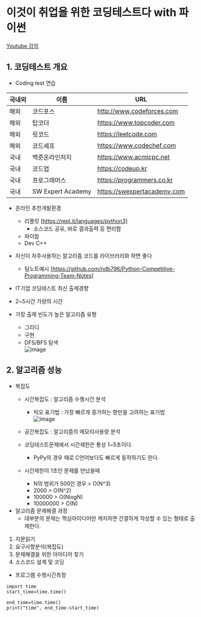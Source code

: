 # 이것이 취업을 위한 코딩테스트다 with 파이썬
[Youtube 강의](https://www.youtube.com/watch?v=Mf0pYO8VAZk&list=PLVsNizTWUw7H9_of5YCB0FmsSc-K44y81)

## 1. 코딩테스트 개요
- Coding test 연습

|국내외|이름|URL|
|---|---|---|
|해외|코드포스|http://www.codeforces.com|
|해외|탑코더|https://www.topcoder.com|
|해외|릿코드|https://leetcode.com|
|해외|코드셰프|https://www.codechef.com|
|국내|백준온라인저지|https://www.acmicpc.net|
|국내|코드업|https://codeup.kr|
|국내|프로그래머스|https://programmers.co.kr|
|국내|SW Expert Academy|https://swexpertacademy.com|

- 온라인 추천개발환경
  - 리플릿 [https://repl.it/languages/python3]
    - 소스코드 공유, 바로 결과출력 등 편리함
  - 파이참
  - Dev C++
- 자신이 자주사용하는 알고리즘 코드를 라이브러리화 하면 좋다
  - 팀노트예시 [https://github.com/ndb796/Python-Competitive-Programming-Team-Notes]

- IT기업 코딩테스트 최신 출제경향
 - 2~5시간 가량의 시간
 - 가장 출제 빈도가 높은 알고리즘 유형
   - 그리디
   - 구현
   - DFS/BFS 탐색\
  ![image](https://user-images.githubusercontent.com/70633080/123612405-773ca580-d83d-11eb-877b-fdd205a81174.png)

## 2. 알고리즘 성능
- 복잡도
  - 시간복잡도 : 알고리즘 수행시간 분석
    - 빅오 표기법 : 가장 빠르게 증가하는 항만을 고려하는 표기법\
    ![image](https://user-images.githubusercontent.com/70633080/123613201-309b7b00-d83e-11eb-9252-81e2f3b25c12.png)
  - 공간복잡도 : 알고리즘의 메모리사용량 분석
  - 코딩테스트문제에서 시간제한은 통상 1~5초이다.
    - PyPy의 경우 때로 C언어보다도 빠르게 동작하기도 한다.

  - 시간제한이 1초인 문제를 만났을때
    - N의 범위가 500인 경우 > O(N^3)
    - 2000 > O(N^2)
    - 100000 > O(NlogN)
    - 10000000 > O(N)
- 알고리즘 문제해결 과정
  - 대부분의 문제는 핵심아이디어만 캐치하면 간결하게 작성할 수 있는 형태로 출제한다.
1. 지문읽기 
2. 요구사항분석(복잡도)
3. 문제해결을 위한 아이디어 찾기
4. 소스코드 설계 및 코딩

- 프로그램 수행시간측정
```
import time
start_time=time.time()

end_time=time.time()
print("time", end_time-start_time)
```
